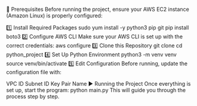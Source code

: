📌 Prerequisites
Before running the project, ensure your AWS EC2 instance (Amazon Linux) is properly configured:

1️⃣ Install Required Packages
sudo yum install -y python3 pip git
pip install boto3
2️⃣ Configure AWS CLI
Make sure your AWS CLI is set up with the correct credentials:
aws configure
3️⃣ Clone this Repository
git clone 
cd python_project
4️⃣ Set Up Python Environment
python3 -m venv venv
source venv/bin/activate
5️⃣ Edit Configuration
Before running, update the configuration file with:

VPC ID
Subnet ID
Key Pair Name
▶️ Running the Project
Once everything is set up, start the program:
python main.py
This will guide you through the process step by step.

